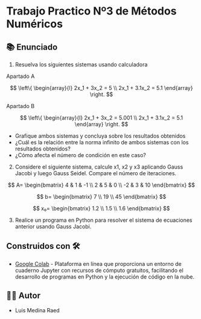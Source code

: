 # Trabajo Practico Nº3 de Métodos Numéricos

## 📚 Enunciado

1. Resuelva los siguientes sistemas usando calculadora    
   
Apartado A  

$$ 
\left\{
\begin{array}{l}
2x_1 + 3x_2 = 5 \\
2x_1 + 3.1x_2 = 5.1
\end{array}
\right.
$$

Apartado B  

$$ 
\left\{
\begin{array}{l}
2x_1 + 3x_2 = 5.001 \\
2x_1 + 3.1x_2 = 5.1
\end{array}
\right.
$$


- Grafique ambos sistemas y concluya sobre los resultados obtenidos  
- ¿Cuál es la relación entre la norma infinito de ambos sistemas con los resultados obtenidos?  
- ¿Cómo afecta el número de condición en este caso?  

2. Considere el siguiente sistema, calcule x1, x2 y x3 aplicando Gauss Jacobi y luego Gauss Seidel. Compare el número de iteraciones.  

$$
A=
\begin{bmatrix}
4 & 1 & -1 \\
2 & 5 & 0 \\
-2 & 3 & 10
\end{bmatrix}
$$

$$
b=
\begin{bmatrix}
7 \\
19 \\
45
\end{bmatrix}
$$

$$
x₀=
\begin{bmatrix}
1.2 \\
1.5 \\
1.6
\end{bmatrix}
$$



3. Realice un programa en Python para resolver el sistema de ecuaciones anterior usando Gauss Jacobi.  

## Construidos con 🛠️

- [Google Colab](https://colab.research.google.com/?hl=es) - Plataforma en línea que proporciona un entorno de cuaderno Jupyter con recursos de cómputo gratuitos, facilitando el desarrollo de programas en Python y la ejecución de código en la nube.

## 👨‍💻 Autor

- Luis Medina Raed